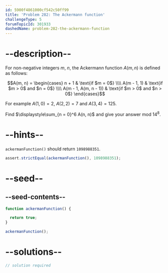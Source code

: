 ```yaml
---
id: 5900f4861000cf542c50ff99
title: 'Problem 282: The Ackermann function'
challengeType: 5
forumTopicId: 301933
dashedName: problem-282-the-ackermann-function
---
```


# --description--

For non-negative integers $m$, $n$, the Ackermann function $A(m, n)$ is defined as follows:

$$A(m, n) =
\begin{cases}
n + 1                 & \text{if $m = 0$}             \\\\
A(m - 1, 1)           & \text{if $m > 0$ and $n = 0$} \\\\
A(m - 1, A(m, n - 1)) & \text{if $m > 0$ and $n > 0$}
\end{cases}$$

For example $A(1, 0) = 2$, $A(2, 2) = 7$ and $A(3, 4) = 125$.

Find $\displaystyle\sum_{n = 0}^6 A(n, n)$ and give your answer mod ${14}^8$.

# --hints--

`ackermanFunction()` should return `1098988351`.

```js
assert.strictEqual(ackermanFunction(), 1098988351);
```

# --seed--

## --seed-contents--

```js
function ackermanFunction() {

  return true;
}

ackermanFunction();
```

# --solutions--

```js
// solution required
```

